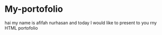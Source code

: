 # My-portofolio
hai my name is afifah nurhasan and today l would like to present to you rny HTML portofolio
